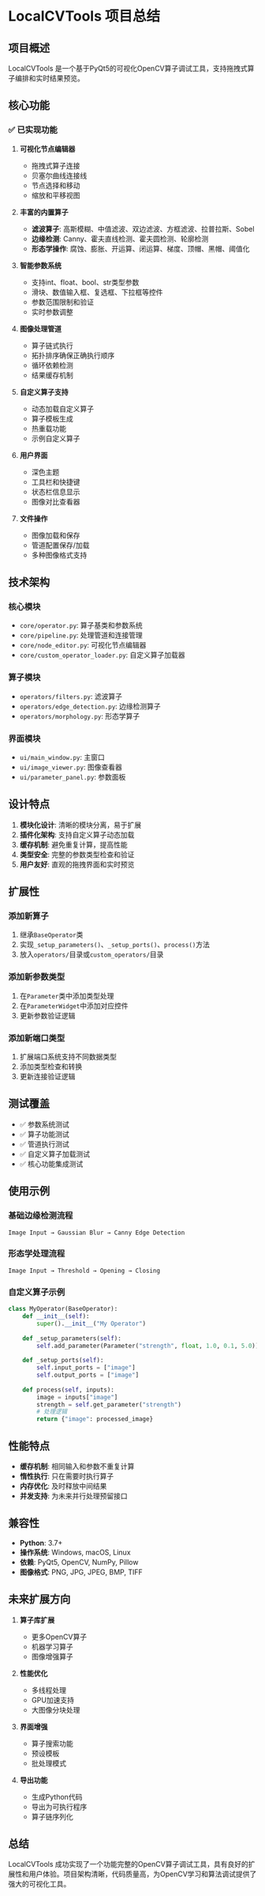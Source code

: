 # LocalCVTools 项目总结

## 项目概述

LocalCVTools 是一个基于PyQt5的可视化OpenCV算子调试工具，支持拖拽式算子编排和实时结果预览。

## 核心功能

### ✅ 已实现功能

1. **可视化节点编辑器**
   - 拖拽式算子连接
   - 贝塞尔曲线连接线
   - 节点选择和移动
   - 缩放和平移视图

2. **丰富的内置算子**
   - **滤波算子**: 高斯模糊、中值滤波、双边滤波、方框滤波、拉普拉斯、Sobel
   - **边缘检测**: Canny、霍夫直线检测、霍夫圆检测、轮廓检测
   - **形态学操作**: 腐蚀、膨胀、开运算、闭运算、梯度、顶帽、黑帽、阈值化

3. **智能参数系统**
   - 支持int、float、bool、str类型参数
   - 滑块、数值输入框、复选框、下拉框等控件
   - 参数范围限制和验证
   - 实时参数调整

4. **图像处理管道**
   - 算子链式执行
   - 拓扑排序确保正确执行顺序
   - 循环依赖检测
   - 结果缓存机制

5. **自定义算子支持**
   - 动态加载自定义算子
   - 算子模板生成
   - 热重载功能
   - 示例自定义算子

6. **用户界面**
   - 深色主题
   - 工具栏和快捷键
   - 状态栏信息显示
   - 图像对比查看器

7. **文件操作**
   - 图像加载和保存
   - 管道配置保存/加载
   - 多种图像格式支持

## 技术架构

### 核心模块
- `core/operator.py`: 算子基类和参数系统
- `core/pipeline.py`: 处理管道和连接管理
- `core/node_editor.py`: 可视化节点编辑器
- `core/custom_operator_loader.py`: 自定义算子加载器

### 算子模块
- `operators/filters.py`: 滤波算子
- `operators/edge_detection.py`: 边缘检测算子
- `operators/morphology.py`: 形态学算子

### 界面模块
- `ui/main_window.py`: 主窗口
- `ui/image_viewer.py`: 图像查看器
- `ui/parameter_panel.py`: 参数面板

## 设计特点

1. **模块化设计**: 清晰的模块分离，易于扩展
2. **插件化架构**: 支持自定义算子动态加载
3. **缓存机制**: 避免重复计算，提高性能
4. **类型安全**: 完整的参数类型检查和验证
5. **用户友好**: 直观的拖拽界面和实时预览

## 扩展性

### 添加新算子
1. 继承`BaseOperator`类
2. 实现`_setup_parameters()`、`_setup_ports()`、`process()`方法
3. 放入`operators/`目录或`custom_operators/`目录

### 添加新参数类型
1. 在`Parameter`类中添加类型处理
2. 在`ParameterWidget`中添加对应控件
3. 更新参数验证逻辑

### 添加新端口类型
1. 扩展端口系统支持不同数据类型
2. 添加类型检查和转换
3. 更新连接验证逻辑

## 测试覆盖

- ✅ 参数系统测试
- ✅ 算子功能测试  
- ✅ 管道执行测试
- ✅ 自定义算子加载测试
- ✅ 核心功能集成测试

## 使用示例

### 基础边缘检测流程
```
Image Input → Gaussian Blur → Canny Edge Detection
```

### 形态学处理流程
```
Image Input → Threshold → Opening → Closing
```

### 自定义算子示例
```python
class MyOperator(BaseOperator):
    def __init__(self):
        super().__init__("My Operator")
    
    def _setup_parameters(self):
        self.add_parameter(Parameter("strength", float, 1.0, 0.1, 5.0))
    
    def _setup_ports(self):
        self.input_ports = ["image"]
        self.output_ports = ["image"]
    
    def process(self, inputs):
        image = inputs["image"]
        strength = self.get_parameter("strength")
        # 处理逻辑
        return {"image": processed_image}
```

## 性能特点

- **缓存机制**: 相同输入和参数不重复计算
- **惰性执行**: 只在需要时执行算子
- **内存优化**: 及时释放中间结果
- **并发支持**: 为未来并行处理预留接口

## 兼容性

- **Python**: 3.7+
- **操作系统**: Windows, macOS, Linux
- **依赖**: PyQt5, OpenCV, NumPy, Pillow
- **图像格式**: PNG, JPG, JPEG, BMP, TIFF

## 未来扩展方向

1. **算子库扩展**
   - 更多OpenCV算子
   - 机器学习算子
   - 图像增强算子

2. **性能优化**
   - 多线程处理
   - GPU加速支持
   - 大图像分块处理

3. **界面增强**
   - 算子搜索功能
   - 预设模板
   - 批处理模式

4. **导出功能**
   - 生成Python代码
   - 导出为可执行程序
   - 算子链序列化

## 总结

LocalCVTools 成功实现了一个功能完整的OpenCV算子调试工具，具有良好的扩展性和用户体验。项目架构清晰，代码质量高，为OpenCV学习和算法调试提供了强大的可视化工具。
